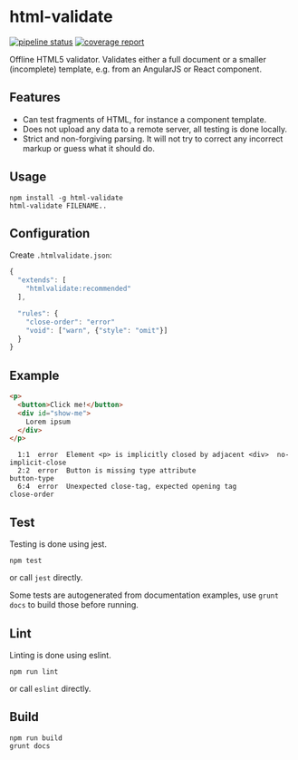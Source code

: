 # html-validate

[![pipeline status](https://gitlab.com/html-validate/html-validate/badges/master/pipeline.svg)](https://gitlab.com/html-validate/html-validate/commits/master)
[![coverage report](https://gitlab.com/html-validate/html-validate/badges/master/coverage.svg)](https://gitlab.com/html-validate/html-validate/commits/master)

Offline HTML5 validator. Validates either a full document or a smaller
(incomplete) template, e.g. from an AngularJS or React component.

## Features

- Can test fragments of HTML, for instance a component template.
- Does not upload any data to a remote server, all testing is done locally.
- Strict and non-forgiving parsing. It will not try to correct any incorrect
  markup or guess what it should do.

## Usage

    npm install -g html-validate
    html-validate FILENAME..

## Configuration

Create `.htmlvalidate.json`:

```js
{
  "extends": [
    "htmlvalidate:recommended"
  ],

  "rules": {
    "close-order": "error"
    "void": ["warn", {"style": "omit"}]
  }
}
```

## Example

```html
<p>
  <button>Click me!</button>
  <div id="show-me">
    Lorem ipsum
  </div>
</p>
```

```text
  1:1  error  Element <p> is implicitly closed by adjacent <div>  no-implicit-close
  2:2  error  Button is missing type attribute                    button-type
  6:4  error  Unexpected close-tag, expected opening tag          close-order
```

## Test

Testing is done using jest.

    npm test

or call `jest` directly.

Some tests are autogenerated from documentation examples, use `grunt docs` to
build those before running.

## Lint

Linting is done using eslint.

    npm run lint

or call `eslint` directly.

## Build

    npm run build
    grunt docs

